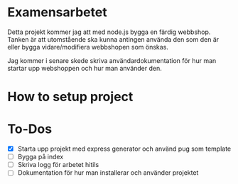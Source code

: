# Examensarbetet

Detta projekt kommer jag att med node.js bygga en färdig webbshop. Tanken är att utomstående ska kunna antingen använda den som den är eller bygga vidare/modifiera webbshopen som önskas. 

Jag kommer i senare skede skriva användardokumentation för hur man startar upp webshoppen och hur man använder den. 

# How to setup project

# To-Dos

- [X] Starta upp projekt med express generator och använd pug som template
- [ ] Bygga på index
- [ ] Skriva logg för arbetet hitils
- [ ] Dokumentation för hur man installerar och använder projektet
